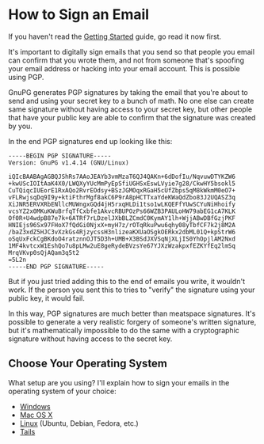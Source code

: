 # How to Sign an Email

If you haven't read the [Getting Started](../getting_started/README.md) guide, go read it now first.

It's important to digitally sign emails that you send so that people you email can confirm that you wrote them, and not from someone that's spoofing your email address or hacking into your email account. This is possible using PGP.

GnuPG generates PGP signatures by taking the email that you're about to send and using your secret key to a bunch of math. No one else can create same signature without having access to your secret key, but other people that have your public key are able to confirm that the signature was created by you.

In the end PGP signatures end up looking like this:

    -----BEGIN PGP SIGNATURE-----
    Version: GnuPG v1.4.14 (GNU/Linux)

    iQIcBAABAgAGBQJShRs7AAoJEAYb3vmMzaT6QJ4QAKn+6dDofIu/NqvuwDTYKZW6
    +kwUScIOItAaK4X0/LWQXyYUcMmPyEpSfiUGHSxEswLVyie7g28/CkwHY5bsokl5
    CuTQiqcIUEorE1RxAQo2RvrEOdsy+BSzJGMOqxRGaH5cUfZbps5qM8kWkmM0eO7+
    vFLRwjsqDq9I9y+ktiFthrMgf8akC6P9rA8pHCTTxaYdeKWaQdZbo83J2UQASZ3q
    XiJNR5ERVXRbENllcMUWngxGQd4jH5rxqHLDi1tso1wLKQEFfYUwSCYuNiHhoify
    vcsYZ2x0MKuKWuBrfqTfCxbfe1AkvcRBUPOzPs66WZB3PAULoHW79abEG1cA7KLK
    Of0R+U4wdpB87e7k+6ATRf7rLDzelJXbBLZCmdC0KymAY1lh+WjjABwDBfGzjPKF
    HNIEjs96Sx97FHoX7fQdGi0NjxX+myH7z/rOTqRkuPwu6qhy08yTbfCF7k2j8M2A
    /baZ3xdZ5HJC3vXzkGs4RjzycssH3nlizeaKXUaOSgkOERkx2dbML01Q+kpStrW6
    oSqUxFckCgBKdoO4ratznnOJT5D3h+UMB+X3BSdJXVSqNjXLjIS0YhOpjlAM2Nxd
    1MF4kvtcxW1EshQo7u8pLMw2uE8geRydeBVzsYe67YJXzWzakpxfEZKYfEq2lmSq
    MrqVKvp0sQjAQam3q5t2
    =5L2n
    -----END PGP SIGNATURE-----

But if you just tried adding this to the end of emails you write, it wouldn't work. If the person you sent this to tries to "verify" the signature using your public key, it would fail.

In this way, PGP signatures are much better than meatspace signatures. It's possible to generate a very realistic forgery of someone's written signature, but it's mathematically impossible to do the same with a cryptographic signature without having access to the secret key.

## Choose Your Operating System

What setup are you using? I'll explain how to sign your emails in the operating system of your choice:

* [Windows](windows.md)
* [Mac OS X](osx.md)
* [Linux](linux.md) (Ubuntu, Debian, Fedora, etc.)
* [Tails](tails.md)
